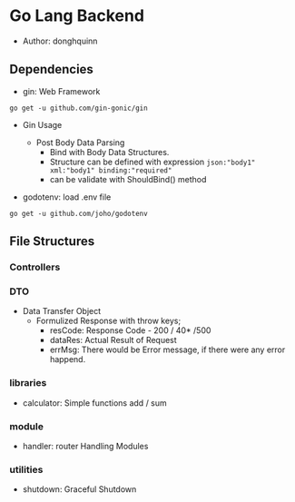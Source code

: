 # Go Lang Backend

- Author: donghquinn

## Dependencies

- gin: Web Framework

``` shell
go get -u github.com/gin-gonic/gin
```

- Gin Usage

    - Post Body Data Parsing
        - Bind with Body Data Structures.
        - Structure can be defined with expression `json:"body1" xml:"body1" binding:"required"`
        - can be validate with ShouldBind() method

- godotenv: load .env file

``` shell
go get -u github.com/joho/godotenv
```

## File Structures

### Controllers

### DTO

- Data Transfer Object
    - Formulized Response with throw keys; 
        - resCode: Response Code - 200 / 40* /500
        - dataRes: Actual Result of Request
        - errMsg: There would be Error message, if there were any error happend.

### libraries

- calculator: Simple functions add / sum

### module

- handler: router Handling Modules

### utilities

- shutdown: Graceful Shutdown

